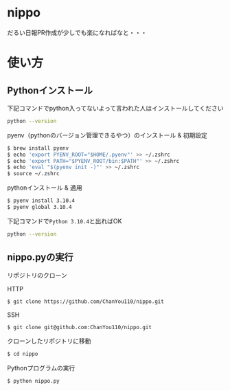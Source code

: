 # nippo
だるい日報PR作成が少しでも楽になればなと・・・

# 使い方

## Pythonインストール
下記コマンドでpython入ってないよって言われた人はインストールしてください
```sh
python --version
```
pyenv（pythonのバージョン管理できるやつ）のインストール & 初期設定
```sh
$ brew install pyenv
$ echo 'export PYENV_ROOT="$HOME/.pyenv"' >> ~/.zshrc
$ echo 'export PATH="$PYENV_ROOT/bin:$PATH"' >> ~/.zshrc
$ echo 'eval "$(pyenv init -)"' >> ~/.zshrc
$ source ~/.zshrc
```
pythonインストール & 適用
```sh
$ pyenv install 3.10.4
$ pyenv global 3.10.4
```
下記コマンドで`Python 3.10.4`と出ればOK
```sh
python --version
```

## nippo.pyの実行

リポジトリのクローン

HTTP
```sh
$ git clone https://github.com/ChanYou110/nippo.git
```
SSH
```sh
$ git clone git@github.com:ChanYou110/nippo.git
```
クローンしたリポジトリに移動
```sh
$ cd nippo
```
Pythonプログラムの実行
```sh
$ python nippo.py
```
